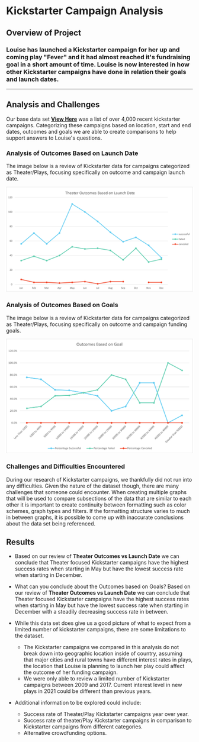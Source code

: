 # Kickstarter Campaign Analysis

## Overview of Project

### Louise has launched a Kickstarter campaign for her up and coming play "Fever" and it had almost reached it's fundraising goal in a short amount of time. Louise is now interested in how other Kickstarter campaigns have done in relation their goals and launch dates. 

---

## Analysis and Challenges

Our base data set [**View Here**](./Kickstarter_Challenge.xlsx) was a list of over 4,000 recent kickstarter campaigns. Categorizing these campaigns based on location, start and end dates, outcomes and goals we are able to create comparisons to help support answers to Louise's questions.

### Analysis of Outcomes Based on Launch Date

The image below is a review of Kickstarter data for campaigns categorized as Theater/Plays, focusing specifically on outcome and campaign launch date.

![Outcome_v_launch](./Resources/Theater_Outcomes_Vs_Launch.png)

### Analysis of Outcomes Based on Goals

The image below is a review of Kickstarter data for campaigns categorized as Theater/Plays, focusing specifically on outcome and campaign funding goals.  

![outcome_v_goal](./Resources/Outcomes_vs_Goals.png)

### Challenges and Difficulties Encountered

During our research of Kickstarter campaigns, we thankfully did not run into any difficulties. Given the nature of the dataset though, there are many challenges that someone could encounter. When creating multiple graphs that will be used to compare subsections of the data that are similar to each other it is important to create continuity between formatting such as color schemes, graph types and filters. If the formatting structure varies to much in between graphs, it is possible to come up with inaccurate conclusions about the data set being referenced.

## Results

- Based on our review of **Theater Outcomes vs Launch Date** we can conclude that Theater focused Kickstarter campaigns have the highest success rates when starting in May but have the lowest success rate when starting in December.

- What can you conclude about the Outcomes based on Goals?
Based on our review of **Theater Outcomes vs Launch Date** we can conclude that Theater focused Kickstarter campaigns have the highest success rates when starting in May but have the lowest success rate when starting in December with a steadily decreasing success rate in between.

- While this data set does give us a good picture of what to expect from a limited number of kickstarter campaigns, there are some limitations to the dataset.
    - The Kickstarter campaigns we compared in this analysis do not break down into geographic location inside of country, assuming that major cities and rural towns have different interest rates in plays, the location that Louise is planning to launch her play could affect the outcome of her funding campaign.
    - We were only able to review a limited number of Kickstarter campaigns between 2009 and 2017. Current interest level in new plays in 2021 could be different than previous years. 

- Additional information to be explored could include:
    - Success rate of Theater/Play Kickstarter campaigns year over year.
    - Success rate of theater/Play Kickstarter campaigns in comparison to Kickstarter campaigns from different categories.
    - Alternative crowdfunding options.
